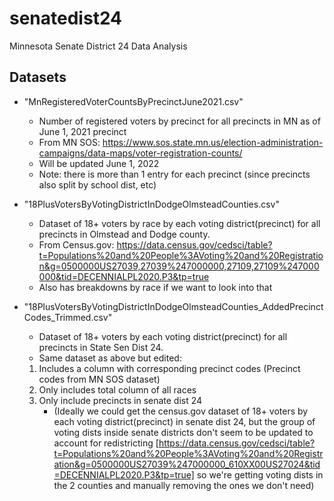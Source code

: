 # senatedist24
Minnesota Senate District 24 Data Analysis

## Datasets

- "MnRegisteredVoterCountsByPrecinctJune2021.csv"
    - Number of registered voters by precinct for all precincts in MN as of June 1, 2021
    precinct
    - From MN SOS: https://www.sos.state.mn.us/election-administration-campaigns/data-maps/voter-registration-counts/
    - Will be updated June 1, 2022
    - Note: there is more than 1 entry for each precinct (since precincts also split by school dist, etc)


- "18PlusVotersByVotingDistrictInDodgeOlmsteadCounties.csv"
    - Dataset of 18+ voters by race by each voting district(precinct) for all precincts in Olmstead and Dodge county.
    - From Census.gov: https://data.census.gov/cedsci/table?t=Populations%20and%20People%3AVoting%20and%20Registration&g=0500000US27039,27039%247000000,27109,27109%247000000&tid=DECENNIALPL2020.P3&tp=true
    - Also has breakdowns by race if we want to look into that


- "18PlusVotersByVotingDistrictInDodgeOlmsteadCounties_AddedPrecinctCodes_Trimmed.csv"
    - Dataset of 18+ voters by each voting district(precinct) for all precincts in State Sen Dist 24.
    - Same dataset as above but edited:
    1. Includes a column with corresponding precinct codes (Precinct codes from MN SOS dataset)
    2. Only includes total column of all races
    3. Only include precincts in senate dist 24
        - (Ideally we could get the census.gov dataset of 18+ voters by each voting district(precinct) in senate dist 24, but the group of voting dists inside senate districts don't seem to be updated to account for redistricting [https://data.census.gov/cedsci/table?t=Populations%20and%20People%3AVoting%20and%20Registration&g=0500000US27039%247000000_610XX00US27024&tid=DECENNIALPL2020.P3&tp=true] so we're getting voting dists in the 2 counties and manually removing the ones we don't need)
